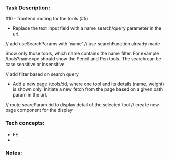 ### Task Description:

#10 - frontend routing for the tools (#5)
- Replace the text input field with a name search/query parameter in the url. 

// add useSearchParams with 'name'
// use searchFunction already made

Show only those tools, which name contains the name filter. For example /tools?name=pe should show the Pencil and Pen tools. The search can be case sensitive or insensitive.

// add filter based on search query

- Add a new page /tools/:id, where one tool and its details (name, weight) is shown only. Initiate a new fetch from the page based on a given path param in the url.

// route searcParam :id to display detail of the selected tool
// create new page component for the display


### Tech concepts:

- FE 
- 

### Notes:
